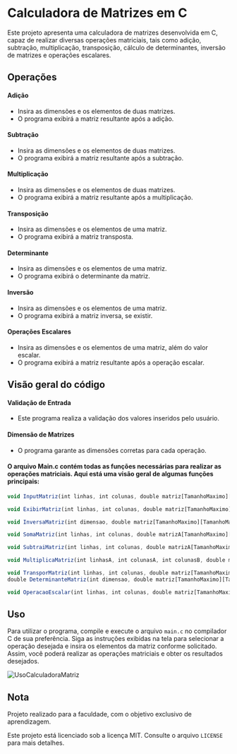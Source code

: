 <!-- Título e descrição -->
# Calculadora de Matrizes em C

Este projeto apresenta uma calculadora de matrizes desenvolvida em C, capaz de realizar diversas operações matriciais, tais como adição, subtração, multiplicação, transposição, cálculo de determinantes, inversão de matrizes e operações escalares.

<!-- Operações utilizadas -->
## Operações

#### Adição
- Insira as dimensões e os elementos de duas matrizes.
- O programa exibirá a matriz resultante após a adição.

#### Subtração
- Insira as dimensões e os elementos de duas matrizes.
- O programa exibirá a matriz resultante após a subtração.

#### Multiplicação
- Insira as dimensões e os elementos de duas matrizes.
- O programa exibirá a matriz resultante após a multiplicação.

#### Transposição
- Insira as dimensões e os elementos de uma matriz.
- O programa exibirá a matriz transposta.

#### Determinante
- Insira as dimensões e os elementos de uma matriz.
- O programa exibirá o determinante da matriz.

#### Inversão
- Insira as dimensões e os elementos de uma matriz.
- O programa exibirá a matriz inversa, se existir.

#### Operações Escalares
- Insira as dimensões e os elementos de uma matriz, além do valor escalar.
- O programa exibirá a matriz resultante após a operação escalar.

<!-- Funções do código -->
## Visão geral do código

#### Validação de Entrada
- Este programa realiza a validação dos valores inseridos pelo usuário.
#### Dimensão de Matrizes
- O programa garante as dimensões corretas para cada operação.

#### O arquivo Main.c contém todas as funções necessárias para realizar as operações matriciais. Aqui está uma visão geral de algumas funções principais:

```javascript
void InputMatriz(int linhas, int colunas, double matriz[TamanhoMaximo][TamanhoMaximo]);
```

```javascript
void ExibirMatriz(int linhas, int colunas, double matriz[TamanhoMaximo][TamanhoMaximo]);
```

```javascript
void InversaMatriz(int dimensao, double matriz[TamanhoMaximo][TamanhoMaximo], double matrizInversa[TamanhoMaximo][TamanhoMaximo]);
```

```javascript
void SomaMatriz(int linhas, int colunas, double matrizA[TamanhoMaximo][TamanhoMaximo], double matrizB[TamanhoMaximo][TamanhoMaximo], double matrizC[TamanhoMaximo][TamanhoMaximo]);
```

```javascript
void SubtraiMatriz(int linhas, int colunas, double matrizA[TamanhoMaximo][TamanhoMaximo], double matrizB[TamanhoMaximo][TamanhoMaximo], double matrizC[TamanhoMaximo][TamanhoMaximo]);
```

```javascript
void MultiplicaMatriz(int linhasA, int colunasA, int colunasB, double matrizA[TamanhoMaximo][TamanhoMaximo], double matrizB[TamanhoMaximo][TamanhoMaximo], double matrizC[TamanhoMaximo][TamanhoMaximo]);
```

```javascript
void TransporMatriz(int linhas, int colunas, double matriz[TamanhoMaximo][TamanhoMaximo], double matrizTransposta[TamanhoMaximo][TamanhoMaximo]);
double DeterminanteMatriz(int dimensao, double matriz[TamanhoMaximo][TamanhoMaximo]);
```

```javascript
void OperacaoEscalar(int linhas, int colunas, double matriz[TamanhoMaximo][TamanhoMaximo], double escalar, int operacao, double matrizResultado[TamanhoMaximo][TamanhoMaximo]);
```

<!-- Como usar -->
## Uso

Para utilizar o programa, compile e execute o arquivo `main.c` no compilador C de sua preferência. Siga as instruções exibidas na tela para selecionar a operação desejada e insira os elementos da matriz conforme solicitado. Assim, você poderá realizar as operações matriciais e obter os resultados desejados.

<!-- Gif -->
![UsoCalculadoraMatriz](https://github.com/user-attachments/assets/d779625c-9fe5-4c47-88d3-fdacd211badd)

<!-- Observações -->
## Nota

Projeto realizado para a faculdade, com o objetivo exclusivo de aprendizagem.

Este projeto está licenciado sob a licença MIT. Consulte o arquivo `LICENSE` para mais detalhes.

